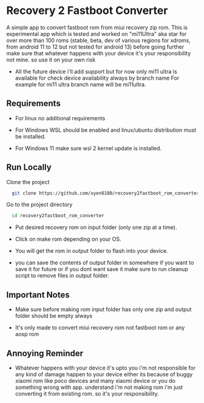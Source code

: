 
# Recovery 2 Fastboot Converter

A simple app to convert fastboot rom from miui recovery zip rom. This is experimental app which is tested and worked on "mi11Ultra" aka star for over more than 100 roms (stable, beta, dev of various regions for xdroms, from android 11 to 12 but not tested for android 13) before going further make sure that whatever happens with your device it's your responsibility not mine. so use it on your own risk
- All the future device i'll add support but for now only mi11 ultra is available for check device availability always by branch name For example for mi11 ultra branch name will be mi11ultra.


## Requirements

- For linux no additional requirements

- For Windows WSL should be enabled and linux/ubuntu distribution must be installed.

- For Windows 11 make sure wsl 2 kernel update is installed.

## Run Locally

Clone the project

```bash
  git clone https://github.com/xyen8180/recovery2fastboot_rom_converter
```

Go to the project directory

```bash
  cd recovery2fastboot_rom_converter
```

- Put desired recovery rom on input folder (only one zip at a time).

- Click on make rom depending on your OS.

- You will get the rom in output folder to flash into your device.

- you can save the contents of output folder in somewhere if you want to save it for future or if you dont want save it make sure to run cleanup script to remove files in output folder.
## Important Notes

- Make sure before making rom input folder has only one zip and output folder should be empty always

-  It's only made to convert miui recovery rom not fastboot rom or any aosp rom
## Annoying Reminder

 - Whatever happens with your device it's upto you i'm not responsible for any kind of damage happen to your device either its because of buggy xiaomi rom like poco devices and many xiaomi device or you do something wrong with app. understand i'm not making rom i'm just converting it from existing rom. so it's your responsibility.